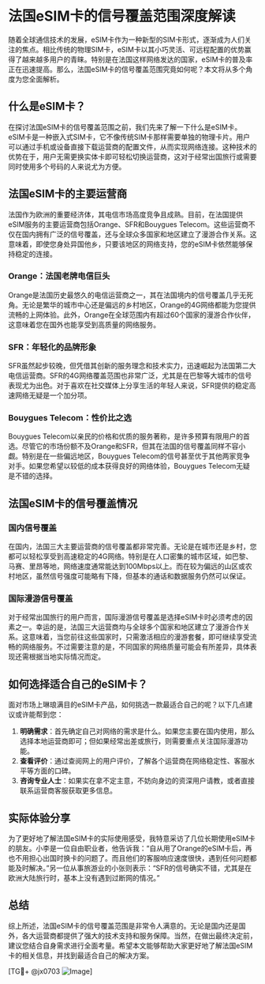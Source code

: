 # 法国eSIM卡的信号覆盖范围深度解读

随着全球通信技术的发展，eSIM卡作为一种新型的SIM卡形式，逐渐成为人们关注的焦点。相比传统的物理SIM卡，eSIM卡以其小巧灵活、可远程配置的优势赢得了越来越多用户的青睐。特别是在法国这样网络发达的国家，eSIM卡的普及率正在迅速提高。那么，法国eSIM卡的信号覆盖范围究竟如何呢？本文将从多个角度为您全面解析。

## 什么是eSIM卡？

在探讨法国eSIM卡的信号覆盖范围之前，我们先来了解一下什么是eSIM卡。eSIM卡是一种嵌入式SIM卡，它不像传统SIM卡那样需要单独的物理卡片。用户可以通过手机或设备直接下载运营商的配置文件，从而实现网络连接。这种技术的优势在于，用户无需更换实体卡即可轻松切换运营商，这对于经常出国旅行或需要同时使用多个号码的人来说尤为方便。

## 法国eSIM卡的主要运营商

法国作为欧洲的重要经济体，其电信市场高度竞争且成熟。目前，在法国提供eSIM服务的主要运营商包括Orange、SFR和Bouygues Telecom。这些运营商不仅在国内拥有广泛的信号覆盖，还与全球众多国家和地区建立了漫游合作关系。这意味着，即使您身处异国他乡，只要该地区的网络支持，您的eSIM卡依然能够保持稳定的连接。

### Orange：法国老牌电信巨头

Orange是法国历史最悠久的电信运营商之一，其在法国境内的信号覆盖几乎无死角。无论是繁华的城市中心还是偏远的乡村地区，Orange的4G网络都能为您提供流畅的上网体验。此外，Orange在全球范围内有超过60个国家的漫游合作伙伴，这意味着您在国外也能享受到高质量的网络服务。

### SFR：年轻化的品牌形象

SFR虽然起步较晚，但凭借其创新的服务理念和技术实力，迅速崛起为法国第二大电信运营商。SFR的4G网络覆盖范围也非常广泛，尤其是在巴黎等大城市的信号表现尤为出色。对于喜欢在社交媒体上分享生活的年轻人来说，SFR提供的稳定高速网络无疑是一个加分项。

### Bouygues Telecom：性价比之选

Bouygues Telecom以亲民的价格和优质的服务著称，是许多预算有限用户的首选。尽管它的市场份额不及Orange和SFR，但其在法国的信号覆盖同样不容小觑。特别是在一些偏远地区，Bouygues Telecom的信号甚至优于其他两家竞争对手。如果您希望以较低的成本获得良好的网络体验，Bouygues Telecom无疑是不错的选择。

## 法国eSIM卡的信号覆盖情况

### 国内信号覆盖

在国内，法国三大主要运营商的信号覆盖都非常完善。无论是在城市还是乡村，您都可以轻松享受到高速稳定的4G网络。特别是在人口密集的城市区域，如巴黎、马赛、里昂等地，网络速度通常能达到100Mbps以上。而在较为偏远的山区或农村地区，虽然信号强度可能略有下降，但基本的通话和数据服务仍然可以保证。

### 国际漫游信号覆盖

对于经常出国旅行的用户而言，国际漫游信号覆盖是选择eSIM卡时必须考虑的因素之一。幸运的是，法国三大运营商均与全球多个国家和地区建立了漫游合作关系。这意味着，当您前往这些国家时，只需激活相应的漫游套餐，即可继续享受流畅的网络服务。不过需要注意的是，不同国家的网络质量可能会有所差异，具体表现还需根据当地实际情况而定。

## 如何选择适合自己的eSIM卡？

面对市场上琳琅满目的eSIM卡产品，如何挑选一款最适合自己的呢？以下几点建议或许能帮到您：

1. **明确需求**：首先确定自己对网络的需求是什么。如果您主要在国内使用，那么选择本地运营商即可；但如果经常出差或旅行，则需要重点关注国际漫游功能。
2. **查看评价**：通过查阅网上的用户评价，了解各个运营商在网络稳定性、客服水平等方面的口碑。
3. **咨询专业人士**：如果实在拿不定主意，不妨向身边的资深用户请教，或者直接联系运营商客服获取更多信息。

## 实际体验分享

为了更好地了解法国eSIM卡的实际使用感受，我特意采访了几位长期使用eSIM卡的朋友。小李是一位自由职业者，他告诉我：“自从用了Orange的eSIM卡后，再也不用担心出国时换卡的问题了。而且他们的客服响应速度很快，遇到任何问题都能及时解决。”另一位从事旅游业的小张则表示：“SFR的信号确实不错，尤其是在欧洲大陆旅行时，基本上没有遇到过断网的情况。”

## 总结

综上所述，法国eSIM卡的信号覆盖范围是非常令人满意的。无论是国内还是国外，各大运营商都提供了强大的技术支持和服务保障。当然，在做出最终决定前，建议您结合自身需求进行全面考量。希望本文能够帮助大家更好地了解法国eSIM卡的相关信息，并找到最适合自己的解决方案。

[TG💪+ @jx0703 ![Image](https://github.com/user-attachments/assets/dbca1d08-cadb-493c-b0ec-ad6f7a83f270)]